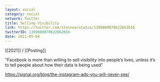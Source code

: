 ```yaml
---
layout: social
category: social
network: Twitter
title: Selling Visibility
link: https://twitter.com/steinea/status/1389800878622662656
twitterID: 1389800878622662656
date: 2021-05-04
---
```


[[2021]] / [[Posting]]

"Facebook is more than willing to sell visibility into people’s lives, unless it’s to tell people about how their data is being used"

<https://signal.org/blog/the-instagram-ads-you-will-never-see/>
